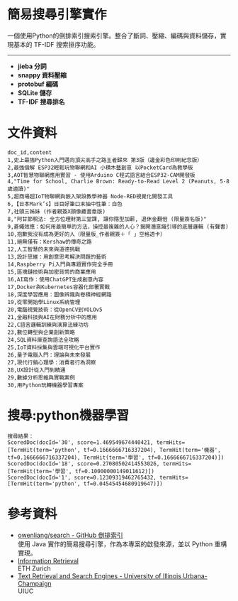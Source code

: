 # 簡易搜尋引擎實作

一個使用Python的倒排索引搜索引擎。整合了斷詞、壓縮、編碼與資料儲存，實現基本的 TF-IDF 搜索排序功能。

---

- **jieba 分詞**
- **snappy 資料壓縮**
- **protobuf 編碼**
- **SQLite 儲存**
- **TF-IDF 搜尋排名**

# 文件資料
```
doc_id,content
1,史上最強Python入門邁向頂尖高手之路王者歸來 第3版（邊金彩色印刷紀念版）
2,最強個解 ESP32輕鬆玩物聯網和AI 小積木藝創意 以PocketCard為教學板
3,AOT智慧物聯網應用實習 - 使用Arduino C程式語言結合ESP32-CAM開發板
4,"Time for School, Charlie Brown: Ready-to-Read Level 2 (Peanuts, 5-8歲適讀)"
5,超商場超IoT物聯網與嵌入架設教學神器 Node-RED視覺化開發工具
6,【日本Mark’s】日目好筆口末抽中性筆：白色
7,社頭三姊妹 (作者親簽X頭像藏書章版)
8,"阿甘節稅法: 全方位理財第三堂課, 讓你隱型加薪, 退休金翻倍 (限量簽名版)"
9,蒼蠅效應：如何用最簡單的方法，操控最複雜的人心？揭開潛意識引導的底層邏輯 (有聲書)
10,抱歉我沒有成為更好的人（限量版_作者親簽＋「 」空格透卡）
11,絕無僅有：Kershaw的傳奇之路
12,人工智慧的未來與道德挑戰
13,設計思維：用創意思考解決問題的藝術
14,Raspberry Pi入門與專題實作完全手冊
15,區塊鏈技術與加密貨幣的商業應用
16,AI寫作：使用ChatGPT生成創意內容
17,Docker與Kubernetes容器化部署實戰
18,深度學習應用：圖像辨識與卷積神經網路
19,從零開始學Linux系統管理
20,電腦視覺技術：從OpenCV到YOLOv5
21,金融科技與AI在財務分析中的應用
22,C語言邏輯訓練與演算法練功坊
23,數位轉型與企業創新策略
24,SQL資料庫查詢語法全攻略
25,IoT資料採集與雲端可視化平台實作
26,量子電腦入門：理論與未來發展
27,現代行銷心理學：消費者行為洞察
28,UX設計從入門到精通
29,數據分析思維與實戰案例
30,用Python玩轉機器學習專案

```


# 搜尋:python機器學習
```
搜尋結果：
ScoredDoc(docId='30', score=1.469549674440421, termHits=[TermHit(term='python', tf=0.1666666716337204), TermHit(term='機器', tf=0.1666666716337204), TermHit(term='學習', tf=0.1666666716337204)])
ScoredDoc(docId='18', score=0.27080502414553026, termHits=[TermHit(term='學習', tf=0.10000000149011612)])
ScoredDoc(docId='1', score=0.12309319462765432, termHits=[TermHit(term='python', tf=0.04545454680919647)])
```

# 參考資料

- [owenliang/search - GitHub 倒排索引](https://github.com/owenliang/search)  
  使用 Java 實作的簡易搜尋引擎，作為本專案的啟發來源，並以 Python 重構實現。
- [Information Retrieval](https://systems.ethz.ch/education/courses/2024-spring/information-retrieval-.html)  
  ETH Zurich
- [Text Retrieval and Search Engines - University of Illinois Urbana-Champaign](https://www.coursera.org/learn/text-retrieval/)  
  UIUC
  


